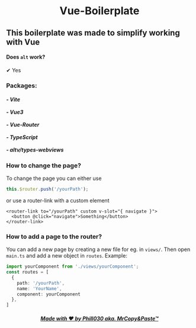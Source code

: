 <h1 align="center">
  <strong>Vue-Boilerplate</strong>
</h1>

## This boilerplate was made to simplify working with Vue

#### Does `alt` work?
✔ Yes

### Packages:
<h5>
  - Vite <br></br>
  - Vue3 <br></br>
  - Vue-Router <br></br>
  - TypeScript <br></br>
  - altv/types-webviews
</h5>

### How to change the page?
To change the page you can either use
```ts
this.$router.push('/yourPath');
```
or use a router-link with a custom element
```vue
<router-link to="/yourPath" custom v-slot="{ navigate }">
  <button @click="navigate">Something</button>
</router-link>
```


### How to add a page to the router?
You can add a new page by creating a new file for eg. in `views/`. Then open `main.ts` and add a new object in `routes`.
Example:
```ts
import yourComponent from './views/yourComponent';
const routes = [
  {
    path: '/yourPath',
    name: 'YourName',
    component: yourComponent
  },
]

```

<h6 align="center">
  <a href="https://www.youtube.com/watch?v=51Vek_n8msQ">
    <strong>Made with ❤ by Phill030 aka. MrCopy&Paste™</strong>
  </a>
</h6>
